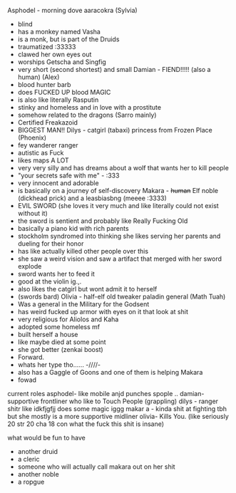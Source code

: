 Asphodel - morning dove aaracokra (Sylvia)
- blind
- has a monkey named Vasha
- is a monk, but is part of the Druids
- traumatized :33333
- clawed her own eyes out
- worships Getscha and Singfig
- very short (second shortest) and small
Damian - FIEND!!!!! (also a human) (Alex)
- blood hunter barb
- does FUCKED UP blood MAGIC
- is also like literally Rasputin
- stinky and homeless and in love with a prostitute
- somehow related to the dragons (Sarro mainly)
- Certified Freakazoid
- BIGGEST MAN!!
Dilys - catgirl (tabaxi) princess from Frozen Place (Phoenix)
- fey wanderer ranger
- autistic as Fuck
- likes maps A LOT
- very very silly and has dreams about a wolf that wants her to kill people
- "your secrets safe with me" - :333
- very innocent and adorable
- is basically on a journey of self-discovery
Makara - ~~human~~ Elf noble (dickhead prick) and a leasbiasbng (meeee :3333)
- EVIL SWORD (she loves it very much and like literally could not exist without it)
- the sword is sentient and probably like Really Fucking Old
- basically a piano kid with rich parents
- stockholm syndromed into thinking she likes serving her parents and dueling for their honor
- has like actually killed other people over this
- she saw a weird vision and saw a artifact that merged with her sword explode
- sword wants her to feed it
- good at the violin ig.,.
- also likes the catgirl but wont admit it to herself
- (swords bard)
Olivia - half-elf old tweaker paladin general (Math Tuah)
- Was a general in the Military for the Godsent
- has weird fucked up armor with eyes on it that look at shit
- very religious for Aliolos and Kaha
- adopted some homeless mf
- built herself a house
- like maybe died at some point
- she got better (zenkai boost)
- Forward.
- whats her type tho...... -////-
- also has a Gaggle of Goons and one of them is helping Makara
- fowad

current roles
asphodel- like mobile anjd punches spople ..
damian- supportive frontliner who like to Touch People (grappling)
dilys - ranger shitr like idkfjgfjj does some magic iggg
makar a - kinda shit at fighting tbh but she mostly is a more supportive midliner
olivia- Kills You. (like seriously 20 str 20 cha 18 con what the fuck this shit is insane)

what would be fun to have
- another druid
- a cleric
- someone who will actually call makara out on her shit
- another noble
- a ropgue 